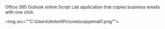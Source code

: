 Office 365 Outlook online Script Lab application that copies business emails with one click.


<img src=""C:\Users\Anton\Pictures\copyemail1.png"">
